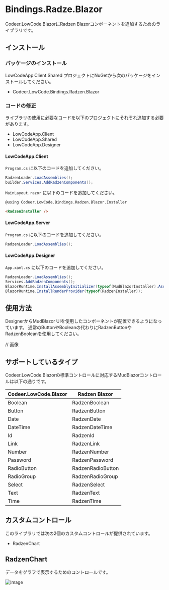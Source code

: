 # Bindings.Radze.Blazor

Codeer.LowCode.BlazorにRadzen Blazorコンポーネントを追加するためのライブラリです。

## インストール

### パッケージのインストール

LowCodeApp.Client.Shared プロジェクトにNuGetから次のパッケージをインストールしてください。

- Codeer.LowCode.Bindings.Radzen.Blazor

### コードの修正

ライブラリの使用に必要なコードを以下のプロジェクトにそれぞれ追加する必要があります。

- LowCodeApp.Client
- LowCodeApp.Shared
- LowCodeApp.Designer

#### LowCodeApp.Client

`Program.cs` に以下のコードを追加してください。

```csharp
RadzenLoader.LoadAssemblies();
builder.Services.AddRadzenComponents();
```

`MainLayout.razor` に以下のコードを追加してください。

```html
@using Codeer.LowCode.Bindings.Radzen.Blazor.Installer

<RadzenInstaller />
```

#### LowCodeApp.Server

`Program.cs` に以下のコードを追加してください。

```csharp
RadzenLoader.LoadAssemblies();
```

#### LowCodeApp.Designer

`App.xaml.cs` に以下のコードを追加してください。

```csharp
RadzenLoader.LoadAssemblies();
Services.AddRadzenComponents();
BlazorRuntime.InstallAssemblyInitializer(typeof(MudBlazorInstaller).Assembly);
BlazorRuntime.InstallRenderProvider(typeof(RadzenInstaller));
```

## 使用方法

DesignerからMudBlazor UIを使用したコンポーネントが配置できるようになっています。
通常のButtonやBooleanの代わりにRadzenButtonやRadzenBooleanを使用してください。

// 画像

## サポートしているタイプ

Codeer.LowCode.Blazorの標準コントロールに対応するMudBlazorコントロールは以下の通りです。

| Codeer.LowCode.Blazor | Radzen Blazor |
| --- | --- |
| Boolean | RadzenBoolean |
| Button | RadzenButton |
| Date | RadzenDate |
| DateTime | RadzenDateTime |
| Id | RadzenId |
| Link | RadzenLink |
| Number | RadzenNumber |
| Password | RadzenPassword |
| RadioButton | RadzenRadioButton |
| RadioGroup | RadzenRadioGroup |
| Select | RadzenSelect |
| Text | RadzenText |
| Time | RadzenTime |

## カスタムコントロール

このライブラリでは次の2個のカスタムコントロールが提供されています。

- RadzenChart

## RadzenChart

データをグラフで表示するためのコントロールです。

![image](https://github.com/user-attachments/assets/f96e2de1-8c9e-40d3-8a5b-224036e0ec28)
